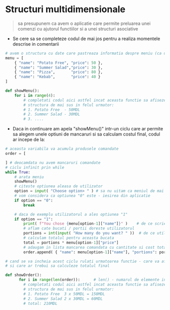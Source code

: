 # Structuri multidimensionale
> sa presupunem ca avem o aplicatie care permite preluarea unei comenzi cu ajutorul functiilor si a unei structuri asociative

* Se cere sa se completeze codul de mai jos pentru a realiza momentele descrise in comentarii

```python
# avem o structura cu date care pastreaza informatia despre meniu (ca un fel de baza de date)
menu = [
    { "name": "Potato Free", "price": 50 },
    { "name": "Summer Salad","price": 30 },
    { "name": "Pizza",       "price": 80 },
    { "name": "Kebab",       "price": 40 }
]

def showMenu():
    for i in range(4):
        # completati codul aici astfel incat aceasta functie sa afiseze meniul cu datele din
        # structura de mai sus in felul urmator:
        # 1. Potato Free  - 50MDL
        # 2. Summer Salad - 30MDL
        # 3. ....
```

* Daca in continuare am apela "showMenu()" intr-un ciclu care ar permite sa alegem unele optiuni de mancaruri si sa calculam costul final, codul ar incepe de la:

```python
# aceasta variabila va acumula produsele comandate
order = [

] # deocamdata nu avem mancaruri comandate
# ciclu infinit prin while
while True:
    # arata meniu
    showMenu()
    # citeste optiunea aleasa de utilizator
    option = input( "Choose option> " ) # sa nu uitam ca meniul de mai sus prezinta fiecare mancare printr-un numar
    # vom considera ca optiunea "0" este - iesirea din aplicatie
    if option == "0":
        break

    # daca de exemplu utilizatorul a ales optiunea "1"
    if option == "1":
        print( f"You chose {menu[option-1]["name"]}" )    # de ce scriem option-1 aici?
        # aflam cate bucati / portii doreste utilizatorul
        portions = int(input( "How many do you want? " ))  # de ce utilizam int() ?
        # calculam totalul pentru aceasta bucata
        total = portions * menu[option-1]["price"]
        # adaugam in lista mancarea comandata cu cantitate si cost total
        order.append( { "name": menu[option-1]["name"], "portions": portions, "total": total  }  )

# cand se va incheia acest ciclu rulati urmatoarea functie - care va afisa lista de produse comandate
# si care ar trebui sa calculeze totalul final

def showOrder():
      for i in range(len(order)):      # len() - numarul de elemente intr-o multime
        # completati codul aici astfel incat aceasta functie sa afiseze lista comenzii cu datele din
        # structura de mai sus in felul urmator:
        # 1. Potato Free  3 x 50MDL = 150MDL
        # 2. Summer Salad 2 x 30MDL = 60MDL
        # total: 210MDL

```
